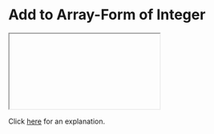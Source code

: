 # Add to Array-Form of Integer 

<iframe></iframe>

Click [here](Explanation.md) for an explanation.

